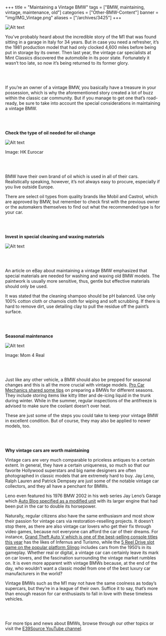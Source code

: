 
+++
title = "Maintaining a Vintage BMW"
tags = ["BMW, maintaining, vintage, maintenance, old"]
categories = ["Other-BMW-Content"]
banner = "img/IMG_Vintage.png"
aliases = ["/archives/3425"]
+++

![Alt text](https://e39source.com/wp-content/uploads/2017/08/Screen-Shot-2017-08-31-at-1.50.20-AM.png)

You’ve probably heard about the incredible story of the M1 that was found sitting in a garage in Italy for 34 years. But in case you need a refresher, it’s the 1981 production model that had only clocked 4,600 miles before being put in storage by its owner. Then last year, the vintage car specialists at Mint Classics discovered the automobile in its poor state. Fortunately it wasn’t too late, so now it’s being returned to its former glory.

&nbsp;<br/><br/>

If you’re an owner of a vintage BMW, you basically have a treasure in your possession, which is why the aforementioned story created a lot of buzz within the classic car community. But if you manage to get one that’s road-ready, be sure to take into account the special considerations in maintaining a vintage BMW.

&nbsp;<br/><br/>

**Check the type of oil needed for oil change**

![Alt text](../img/Screen-Shot-2017-08-31-at-1.51.22-AM.png)

Image: HK Eurocar

&nbsp;<br/><br/>

BMW have their own brand of oil which is used in all of their cars. Realistically speaking, however, it’s not always easy to procure, especially if you live outside Europe.

There are select oil types from quality brands like Mobil and Castrol, which are approved by BMW, but remember to check first with the previous owner or the automakers themselves to find out what the recommended type is for your car.

&nbsp;<br/><br/>

**Invest in special cleaning and waxing materials**

![Alt text](../img/Screen-Shot-2017-08-31-at-1.52.20-AM.png)

&nbsp;<br/><br/>

An article on eBay about maintaining a vintage BMW emphasized that special materials are needed for washing and waxing old BMW models. The paintwork is usually more sensitive, thus, gentle but effective materials should only be used.

It was stated that the cleaning shampoo should be pH balanced. Use only 100% cotton cloth or chamois cloth for wiping and soft scrubbing. If there is hard to remove dirt, use detailing clay to pull the residue off the paint’s surface.

&nbsp;<br/><br/>

**Seasonal maintenance**

![Alt text](../img/Screen-Shot-2017-08-31-at-1.53.30-AM.png)

Image: Mom 4 Real

&nbsp;<br/><br/>

Just like any other vehicle, a BMW should also be prepped for seasonal changes and this is all the more crucial with vintage models. [Pro Car Mechanics shared some tips](http://procarmechanics.com/car-care-tips-for-bmws/) on preparing a BMWs for different seasons. They include storing items like kitty litter and de-icing liquid in the trunk during winter. While in the summer, regular inspections of the antifreeze is advised to make sure the coolant doesn’t over heat.

These are just some of the steps you could take to keep your vintage BMW in excellent condition. But of course, they may also be applied to newer models, too.

&nbsp;<br/><br/>

**Why vintage cars are worth maintaining**

Vintage cars are very much comparable to priceless antiques to a certain extent. In general, they have a certain uniqueness, so much so that our favorite Hollywood superstars and big name designers are often photographed in classic models that are extremely hard to buy. Jay Leno, Ralph Lauren and Patrick Dempsey are just some of the notable vintage car collectors, and they all have a penchant for BMWs.

Leno even featured his 1976 BMW 2002 in his web series Jay Leno’s Garage which [Auto Blog specified as a modified unit](https://www.autoblog.com/2017/05/03/jay-leno-bmw-2002-with-e30-m3-engine/) with its larger engine that had been put in the car to double its horsepower.

Naturally, regular citizens also have the same enthusiasm and most show their passion for vintage cars via restoration-reselling projects. It doesn’t stop there, as there are also vintage car lovers who get their fix through video games, because not everyone can afford the car of their dreams. For instance, [Grand Theft Auto V which is one of the best-selling console titles this year](http://metro.co.uk/2017/07/26/the-best-selling-game-of-2017-so-far-is-gta-v-6807142/) has the likes of Infernus and Turismo, while the [5 Reel Drive slot game on the popular platform Slingo](https://www.slingo.com/slots/5-reel-drive) includes cars from the 1950’s in its gameplay. Whether real or digital, a vintage car can certainly leave its mark on car lovers, and the fascination surrounding the vintage market rumbles on. It is even more apparent with vintage BMWs because, at the end of the day, who wouldn’t want a classic model from one of the best luxury car manufacturers in the world?

Vintage BMWs such as the M1 may not have the same coolness as today’s supercars, but they’re in a league of their own. Suffice it to say, that’s more than enough reason for car enthusiasts to fall in love with these timeless vehicles.

&nbsp;<br/><br/>

For more tips and news about BMWs, browse through our other topics or visit the [E39Source YouTube channel](http://www.youtube.com/E39Source).

&nbsp;<br/><br/>